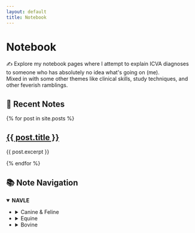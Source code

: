 ```yaml
---
layout: default
title: Notebook
---
```


<h1>Notebook</h1>
<p>✍️ Explore my notebook pages where I attempt to explain ICVA diagnoses to someone who has absolutely no idea what's going on (me).<br>Mixed in with some other themes like clinical skills, study techniques, and other feverish ramblings.</p>

<div class="notebook-container">
  <div class="notebook-left">
    <h2>📓 Recent Notes</h2>
    <div class="post-card-list">
      {% for post in site.posts %}
        <div class="post-card">
          <h2><a href="{{ post.url }}">{{ post.title }}</a></h2>
          <p>{{ post.excerpt }}</p>
        </div>
      {% endfor %}
    </div>
  </div>
  <div class="notebook-right">
    <h2>📚 Note Navigation</h2>
    <details open>
      <summary><strong>NAVLE</strong></summary>
      <ul>
        <li>
          <details>
            <summary>Canine & Feline</summary>
            <details><summary>Cardiology</summary><ul><li>Arrhythmias</li><li>Congenital</li><li>Acquired</li></ul></details>
            <details><summary>Endocrine</summary><ul><li>Diabetes</li><li>Cushing’s</li></ul></details>
            <details><summary>Lymph & Haem</summary><ul><li>Lymphoma</li><li>IMHA</li></ul></details>
          </details>
        </li>
        <li>
          <details>
            <summary>Equine</summary>
            <details><summary>Cardiology</summary><ul><li>Valve disorders</li></ul></details>
            <details><summary>Endocrine</summary><ul><li>PPID</li></ul></details>
          </details>
        </li>
        <li>
          <details>
            <summary>Bovine</summary>
            <details><summary>Cardiology</summary><ul><li>Hardware Disease</li></ul></details>
          </details>
        </li>
      </ul>
    </details>
  </div>
</div>
